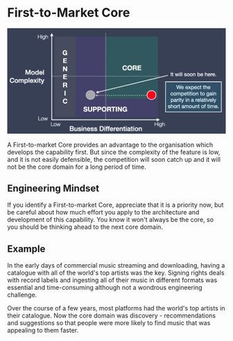 # First-to-Market Core

![First to  market core](/resources/first-to-market-core.png)

A First-to-market Core provides an advantage to the organisation which develops the capability first. But since the complexity of the feature is low, and it is not easily defensible, the competition will soon catch up and it will not be the core domain for a long period of time.

## Engineering Mindset

If you identify a First-to-market Core, appreciate that it is a priority now, but be careful about how much effort you apply to the architecture and development of this capability. You know it won't always be the core, so you should be thinking ahead to the next core domain.

## Example

In the early days of commercial music streaming and downloading, having a catalogue with all of the world's top artists was the key. Signing rights deals with record labels and ingesting all of their music in different formats was essential and time-consuming although not a wondrous engineering challenge.

Over the course of a few years, most platforms had the world's top artists in their catalogue. Now the core domain was discovery - recommendations and suggestions so that people were more likely to find music that was appealing to them faster.
